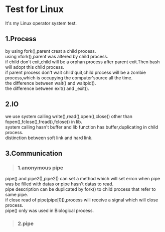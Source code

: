 # Test for Linux
It's my Linux operator system test.

## 1.Process
  by using fork(),parent creat a child process.<br>
  using vfork(),parent was altered by child process.<br>
  if child don't exit,child will be a orphan process after parent exit.Then bash will adopt this child process.<br>
  if parent process don't wait child'quit,child process will be a zombie process,which is occupying the computer'source all the time.<br>
  the difference between wait() and waitpid().<br>
  the difference between exit() and \_exit().<br>
  
## 2.IO
  we use system calling write(),read(),open(),close() other than fopen(),fclose(),fread(),fclose() in lib.<br>
  system calling hasn't buffer and lib function has buffer,duplicating in child process.<br>
  distinction between soft link and hard link.<br>

## 3.Communication
>### 1.anonymous pipe
  pipe() and pipe2(),pipe2() can set a method which will set erron when pipe was be filled with datas or pipe hasn't datas to read.<br>
  pipe description can be duplicated by fork() to child process that refer to same pipe.<br>
  if close read of pipe(pipe\[0]),process will receive a signal which will close process.<br>
  pipe() only was used in Biological process.<br>

>### 2.pipe
  
